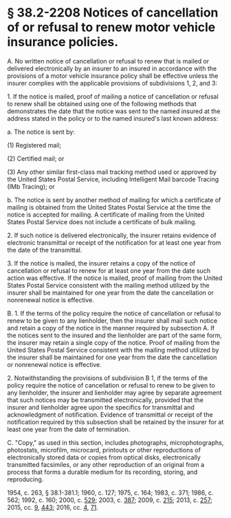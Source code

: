 # § 38.2-2208 Notices of cancellation of or refusal to renew motor vehicle insurance policies.

<p>A. No written notice of cancellation or refusal to renew that is mailed or delivered electronically by an insurer to an insured in accordance with the provisions of a motor vehicle insurance policy shall be effective unless the insurer complies with the applicable provisions of subdivisions 1, 2, and 3:</p><p>1. If the notice is mailed, proof of mailing a notice of cancellation or refusal to renew shall be obtained using one of the following methods that demonstrates the date that the notice was sent to the named insured at the address stated in the policy or to the named insured's last known address:</p><p>a. The notice is sent by:</p><p>(1) Registered mail;</p><p>(2) Certified mail; or</p><p>(3) Any other similar first-class mail tracking method used or approved by the United States Postal Service, including Intelligent Mail barcode Tracing (IMb Tracing); or</p><p>b. The notice is sent by another method of mailing for which a certificate of mailing is obtained from the United States Postal Service at the time the notice is accepted for mailing. A certificate of mailing from the United States Postal Service does not include a certificate of bulk mailing.</p><p>2. If such notice is delivered electronically, the insurer retains evidence of electronic transmittal or receipt of the notification for at least one year from the date of the transmittal.</p><p>3. If the notice is mailed, the insurer retains a copy of the notice of cancellation or refusal to renew for at least one year from the date such action was effective. If the notice is mailed, proof of mailing from the United States Postal Service consistent with the mailing method utilized by the insurer shall be maintained for one year from the date the cancellation or nonrenewal notice is effective.</p><p>B. 1. If the terms of the policy require the notice of cancellation or refusal to renew to be given to any lienholder, then the insurer shall mail such notice and retain a copy of the notice in the manner required by subsection A. If the notices sent to the insured and the lienholder are part of the same form, the insurer may retain a single copy of the notice. Proof of mailing from the United States Postal Service consistent with the mailing method utilized by the insurer shall be maintained for one year from the date the cancellation or nonrenewal notice is effective.</p><p>2. Notwithstanding the provisions of subdivision B 1, if the terms of the policy require the notice of cancellation or refusal to renew to be given to any lienholder, the insurer and lienholder may agree by separate agreement that such notices may be transmitted electronically, provided that the insurer and lienholder agree upon the specifics for transmittal and acknowledgment of notification. Evidence of transmittal or receipt of the notification required by this subsection shall be retained by the insurer for at least one year from the date of termination.</p><p>C. "Copy," as used in this section, includes photographs, microphotographs, photostats, microfilm, microcard, printouts or other reproductions of electronically stored data or copies from optical disks, electronically transmitted facsimiles, or any other reproduction of an original from a process that forms a durable medium for its recording, storing, and reproducing.</p><p>1954, c. 263, § 38.1-381.1; 1960, c. 127; 1975, c. 164; 1983, c. 371; 1986, c. 562; 1992, c. 160; 2000, c. <a href='http://lis.virginia.gov/cgi-bin/legp604.exe?001+ful+CHAP0529'>529</a>; 2003, c. <a href='http://lis.virginia.gov/cgi-bin/legp604.exe?031+ful+CHAP0387'>387</a>; 2009, c. <a href='http://lis.virginia.gov/cgi-bin/legp604.exe?091+ful+CHAP0215'>215</a>; 2013, c. <a href='http://lis.virginia.gov/cgi-bin/legp604.exe?131+ful+CHAP0257'>257</a>; 2015, cc. <a href='http://lis.virginia.gov/cgi-bin/legp604.exe?151+ful+CHAP0009'>9</a>, <a href='http://lis.virginia.gov/cgi-bin/legp604.exe?151+ful+CHAP0443'>443</a>; 2016, cc. <a href='http://lis.virginia.gov/cgi-bin/legp604.exe?161+ful+CHAP0004'>4</a>, <a href='http://lis.virginia.gov/cgi-bin/legp604.exe?161+ful+CHAP0071'>71</a>.</p>